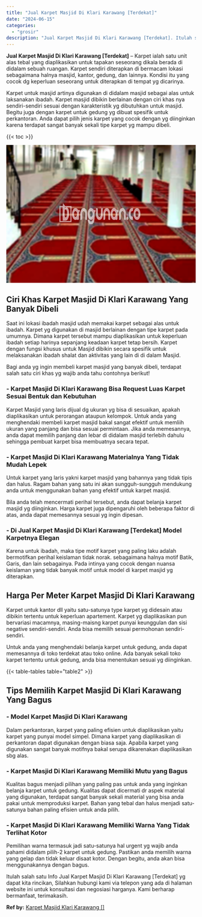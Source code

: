 ```yaml
---
title: "Jual Karpet Masjid Di Klari Karawang [Terdekat]"
date: "2024-06-15"
categories: 
  - "grosir"
description: "Jual Karpet Masjid Di Klari Karawang [Terdekat]. Itulah salah satu Info Jual Karpet Masjid Di Klari Karawang [Terdekat] yg dapat kita rincikan, Silahkan hu..."
---
```


**Jual Karpet Masjid Di Klari Karawang \[Terdekat\]** – Karpet ialah satu unit alas tebal yang diaplikasikan untuk tapakan seseorang dikala berada di didalam sebuah ruangan. Karpet sendiri diterapkan di bermacam lokasi sebagaimana halnya masjid, kantor, gedung, dan lainnya. Kondisi itu yang cocok dg keperluan seseorang untuk diterapkan di tempat yg dicarinya.

Karpet untuk masjid artinya digunakan di didalam masjid sebagai alas untuk laksanakan ibadah. Karpet masjid dibikin berlainan dengan ciri khas nya sendiri-sendiri sesuai dengan karakteristik yg dibutuhkan untuk masjid. Begitu juga dengan karpet untuk gedung yg dibuat spesifik untuk perkantoran. Anda dapat pilih jenis karpet yang cocok dengan yg diinginkan karena terdapat sangat banyak sekali tipe karpet yg mampu dibeli.

{{< toc >}}

![Jual Karpet Masjid Di Klari Karawang [Terdekat]](/images/grosir-karpet-murah-68.png)

## Ciri Khas Karpet Masjid Di Klari Karawang Yang Banyak Dibeli

Saat ini lokasi ibadah masjid udah memakai karpet sebagai alas untuk ibadah. Karpet yg digunakan di masjid berlainan dengan tipe karpet pada umumnya. Dimana karpet tersebut mampu diaplikasikan untuk keperluan ibadah setiap harinya sepanjang keadaan karpet tetap bersih. Karpet dengan fungsi khusus untuk Masjid dibikin secara spesifik untuk melaksanakan ibadah shalat dan aktivitas yang lain di di dalam Masjid.

Bagi anda yg ingin membeli karpet masjid yang banyak dibeli, terdapat salah satu ciri khas yg wajib anda tahu contohnya berikut!

### \- Karpet Masjid Di Klari Karawang Bisa Request Luas Karpet Sesuai Bentuk dan Kebutuhan

Karpet Masjid yang laris dijual dg ukuran yg bisa di sesuaikan, apakah diaplikasikan untuk perorangan ataupun kelompok. Untuk anda yang menghendaki membeli karpet masjid bakal sangat efektif untuk memliih ukuran yang panjang dan bisa sesuai permintaan. Jika anda memesannya, anda dapat memilih panjang dan lebar di didalam masjid terlebih dahulu sehingga pembuat karpet bisa membuatnya secara tepat.

### \- Karpet Masjid Di Klari Karawang Materialnya Yang Tidak Mudah Lepek

Untuk karpet yang laris yakni karpet masjid yang bahannya yang tidak tipis dan halus. Ragam bahan yang satu ini akan sungguh-sungguh mendukung anda untuk menggunakan bahan yang efektif untuk karpet masjid.

Bila anda telah mencermati perihal tersebut, anda dapat belanja karpet masjid yg diinginkan. Harga karpet juga dipengaruhi oleh beberapa faktor di atas, anda dapat memesannya sesuai yg ingin dipesan.

### \- Di Jual Karpet Masjid Di Klari Karawang \[Terdekat\] Model Karpetnya Elegan

Karena untuk ibadah, maka tipe motif karpet yang paling laku adalah bermotifkan perihal keislaman tidak norak. sebagaimana halnya motif Batik, Garis, dan lain sebagainya. Pada intinya yang cocok dengan nuansa keislaman yang tidak banyak motif untuk model di karpet masjid yg diterapkan.

## Harga Per Meter Karpet Masjid Di Klari Karawang

Karpet untuk kantor dll yaitu satu-satunya type karpet yg didesain atau dibikin tertentu untuk keperluan apartement. Karpet yg diaplikasikan pun bervariasi macamnya, masing-maisng karpet punyai keunggulan dan sisi negative sendiri-sendiri. Anda bisa memilih sesuai permohonan sendiri-sendiri.

Untuk anda yang menghendaki belanja karpet untuk gedung, anda dapat memesannya di toko terdekat atau toko online. Ada banyak sekali toko karpet tertentu untuk gedung, anda bisa menentukan sesuai yg diinginkan.

{{< table-tables table="table2" >}}

## Tips Memilih Karpet Masjid Di Klari Karawang Yang Bagus

### \- Model Karpet Masjid Di Klari Karawang

Dalam perkantoran, karpet yang paling efisien untuk diaplikasikan yaitu karpet yang punyai model simpel. Dimana karpet yang diaplikasikan di perkantoran dapat digunakan dengan biasa saja. Apabila karpet yang digunakan sangat banyak motifnya bakal serupa dikarenakan diaplikasikan sbg alas.

### \- Karpet Masjid Di Klari Karawang Memiliki Mutu yang Bagus

Kualitas bagus menjadi pilihan yang paling pas untuk anda yang inginkan belanja karpet untuk gedung. Kualitas dapat dicermati dr aspek material yang digunakan, terdapat sangat banyak sekali material yang bisa anda pakai untuk memproduksi karpet. Bahan yang tebal dan halus menjadi satu-satunya bahan paling efisien untuk anda pilih.

### \- Karpet Masjid Di Klari Karawang Memiliki Warna Yang Tidak Terlihat Kotor

Pemilihan warna termasuk jadi satu-satunya hal urgent yg wajib anda pahami didalam pilih-2 karpet untuk gedung. Pastikan anda memilih warna yang gelap dan tidak keluar disaat kotor. Dengan begitu, anda akan bisa menggunakannya dengan bagus.

Itulah salah satu Info Jual Karpet Masjid Di Klari Karawang \[Terdekat\] yg dapat kita rincikan, Silahkan hubungi kami via telepon yang ada di halaman website ini untuk konsultasi dan negosiasi harganya. Kami berharap bermanfaat, terimakasih.

**Ref by:**  [Karpet Masjid Klari Karawang []](https://id.wikipedia.org/wiki/Karpet)
